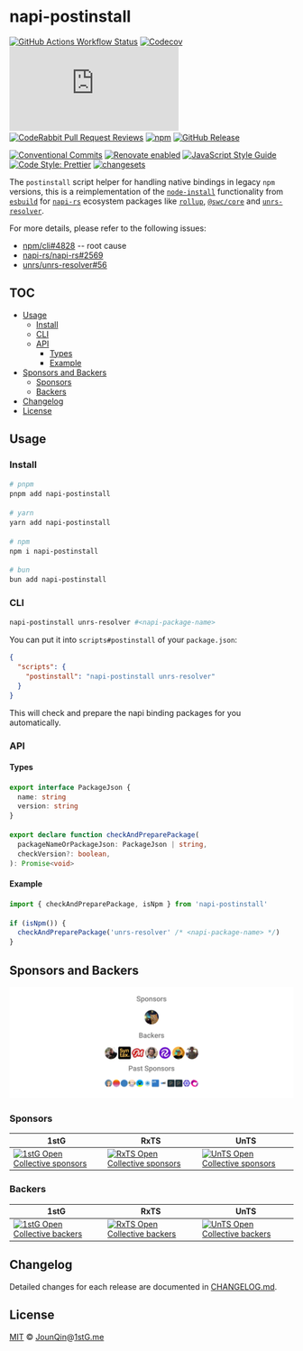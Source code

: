 # napi-postinstall

[![GitHub Actions Workflow Status](https://img.shields.io/github/actions/workflow/status/un-ts/napi-postinstall/ci.yml?branch=main)](https://github.com/un-ts/napi-postinstall/actions/workflows/ci.yml?query=branch%3Amain)
[![Codecov](https://img.shields.io/codecov/c/github/un-ts/napi-postinstall.svg)](https://codecov.io/gh/un-ts/napi-postinstall)
[![type-coverage](https://img.shields.io/badge/dynamic/json.svg?label=type-coverage&prefix=%E2%89%A5&suffix=%&query=$.typeCoverage.atLeast&uri=https%3A%2F%2Fraw.githubusercontent.com%2Fun-ts%2Fnapi-postinstall%2Fmain%2Fpackage.json)](https://github.com/plantain-00/type-coverage)
[![CodeRabbit Pull Request Reviews](https://img.shields.io/coderabbit/prs/github/un-ts/napi-postinstall)](https://coderabbit.ai)
[![npm](https://img.shields.io/npm/v/napi-postinstall.svg)](https://www.npmjs.com/package/napi-postinstall)
[![GitHub Release](https://img.shields.io/github/release/un-ts/napi-postinstall)](https://github.com/un-ts/napi-postinstall/releases)

[![Conventional Commits](https://img.shields.io/badge/conventional%20commits-1.0.0-yellow.svg)](https://conventionalcommits.org)
[![Renovate enabled](https://img.shields.io/badge/renovate-enabled-brightgreen.svg)](https://renovatebot.com)
[![JavaScript Style Guide](https://img.shields.io/badge/code_style-standard-brightgreen.svg)](https://standardjs.com)
[![Code Style: Prettier](https://img.shields.io/badge/code_style-prettier-ff69b4.svg)](https://github.com/prettier/prettier)
[![changesets](https://img.shields.io/badge/maintained%20with-changesets-176de3.svg)](https://github.com/changesets/changesets)

The `postinstall` script helper for handling native bindings in legacy `npm` versions, this is a reimplementation of the [`node-install`][node-install] functionality from [`esbuild`][esbuild] for [`napi-rs`][napi-rs] ecosystem packages like [`rollup`][rollup], [`@swc/core`][swc-core] and [`unrs-resolver`][unrs-resolver].

For more details, please refer to the following issues:

- [npm/cli#4828](https://github.com/npm/cli/issues/4828) -- root cause
- [napi-rs/napi-rs#2569](https://github.com/napi-rs/napi-rs/issues/2569)
- [unrs/unrs-resolver#56](https://github.com/unrs/unrs-resolver/issues/56)

## TOC <!-- omit in toc -->

- [Usage](#usage)
  - [Install](#install)
  - [CLI](#cli)
  - [API](#api)
    - [Types](#types)
    - [Example](#example)
- [Sponsors and Backers](#sponsors-and-backers)
  - [Sponsors](#sponsors)
  - [Backers](#backers)
- [Changelog](#changelog)
- [License](#license)

## Usage

### Install

```sh
# pnpm
pnpm add napi-postinstall

# yarn
yarn add napi-postinstall

# npm
npm i napi-postinstall

# bun
bun add napi-postinstall
```

### CLI

```sh
napi-postinstall unrs-resolver #<napi-package-name>
```

You can put it into `scripts#postinstall` of your `package.json`:

```json
{
  "scripts": {
    "postinstall": "napi-postinstall unrs-resolver"
  }
}
```

This will check and prepare the napi binding packages for you automatically.

### API

#### Types

```ts
export interface PackageJson {
  name: string
  version: string
}

export declare function checkAndPreparePackage(
  packageNameOrPackageJson: PackageJson | string,
  checkVersion?: boolean,
): Promise<void>
```

#### Example

```js
import { checkAndPreparePackage, isNpm } from 'napi-postinstall'

if (isNpm()) {
  checkAndPreparePackage('unrs-resolver' /* <napi-package-name> */)
}
```

## Sponsors and Backers

[![Sponsors](https://raw.githubusercontent.com/1stG/static/master/sponsors.svg)](https://github.com/sponsors/JounQin)

### Sponsors

| 1stG                                                                                                                   | RxTS                                                                                                                   | UnTS                                                                                                                   |
| ---------------------------------------------------------------------------------------------------------------------- | ---------------------------------------------------------------------------------------------------------------------- | ---------------------------------------------------------------------------------------------------------------------- |
| [![1stG Open Collective sponsors](https://opencollective.com/1stG/organizations.svg)](https://opencollective.com/1stG) | [![RxTS Open Collective sponsors](https://opencollective.com/rxts/organizations.svg)](https://opencollective.com/rxts) | [![UnTS Open Collective sponsors](https://opencollective.com/unts/organizations.svg)](https://opencollective.com/unts) |

### Backers

| 1stG                                                                                                                | RxTS                                                                                                                | UnTS                                                                                                                |
| ------------------------------------------------------------------------------------------------------------------- | ------------------------------------------------------------------------------------------------------------------- | ------------------------------------------------------------------------------------------------------------------- |
| [![1stG Open Collective backers](https://opencollective.com/1stG/individuals.svg)](https://opencollective.com/1stG) | [![RxTS Open Collective backers](https://opencollective.com/rxts/individuals.svg)](https://opencollective.com/rxts) | [![UnTS Open Collective backers](https://opencollective.com/unts/individuals.svg)](https://opencollective.com/unts) |

## Changelog

Detailed changes for each release are documented in [CHANGELOG.md](./CHANGELOG.md).

## License

[MIT][] © [JounQin][]@[1stG.me][]

[node-install]: https://github.com/evanw/esbuild/blob/4475787eef4c4923b92b9fa37ebba1c88b9e1d9b/lib/npm/node-install.ts
[esbuild]: https://github.com/evanw/esbuild
[napi-rs]: https://github.com/napi-rs/napi-rs
[rollup]: https://github.com/rollup/rollup
[swc-core]: https://github.com/swc-project/swc
[unrs-resolver]: https://github.com/unrs/unrs-resolver
[1stG.me]: https://www.1stG.me
[JounQin]: https://GitHub.com/JounQin
[MIT]: http://opensource.org/licenses/MIT
